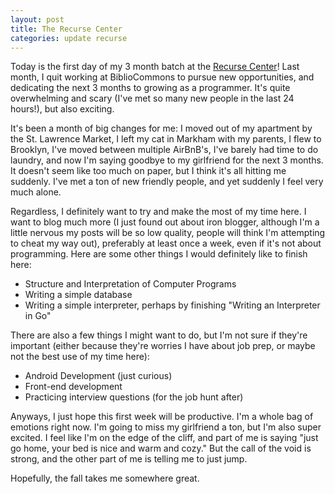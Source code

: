 ```yaml
---
layout: post
title: The Recurse Center
categories: update recurse
---
```


Today is the first day of my 3 month batch at the [Recurse
Center](https://www.recurse.com/)! Last month, I quit working at
BiblioCommons to pursue new opportunities, and dedicating the next
3 months to growing as a programmer. It's quite overwhelming and scary
(I've met so many new people in the last 24 hours!), but also exciting.

It's been a month of big changes for me: I moved out of my apartment by
the St. Lawrence Market, I left my cat in Markham with my parents, I flew
to Brooklyn, I've moved between multiple AirBnB's, I've barely had time to
do laundry, and now I'm saying goodbye to my girlfriend for the next
3 months. It doesn't seem like too much on paper, but I think it's all
hitting me suddenly. I've met a ton of new friendly people, and yet
suddenly I feel very much alone.

Regardless, I definitely want to try and make the most of my time here.
I want to blog much more (I just found out about iron blogger, although
I'm a little nervous my posts will be so low quality, people will think
I'm attempting to cheat my way out), preferably at least once a week, even
if it's not about programming. Here are some other things I would
definitely like to finish here:

* Structure and Interpretation of Computer Programs
* Writing a simple database
* Writing a simple interpreter, perhaps by finishing "Writing an
  Interpreter in Go"

There are also a few things I might want to do, but I'm not sure if
they're important (either because they're worries I have about job prep,
or maybe not the best use of my time here):

* Android Development (just curious)
* Front-end development
* Practicing interview questions (for the job hunt after)

Anyways, I just hope this first week will be productive. I'm a whole bag
of emotions right now. I'm going to miss my girlfriend a ton, but I'm also
super excited. I feel like I'm on the edge of the cliff, and part of me is
saying "just go home, your bed is nice and warm and cozy." But the call of
the void is strong, and the other part of me is telling me to just jump.

Hopefully, the fall takes me somewhere great.
